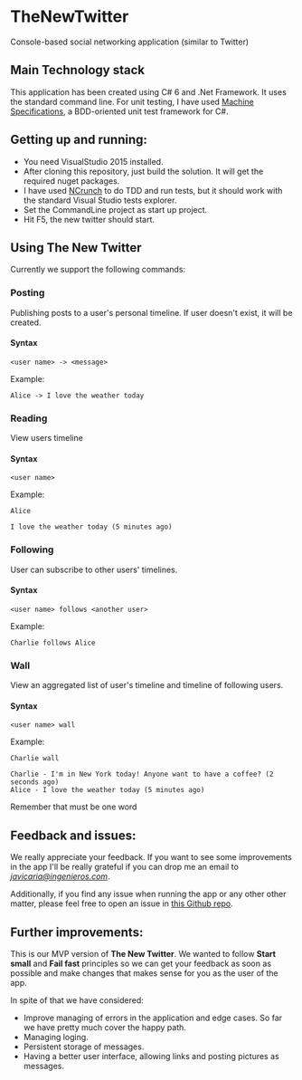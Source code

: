 # TheNewTwitter
Console-based social networking application (similar to Twitter)

## Main Technology stack

This application has been created using C# 6 and .Net Framework.
It uses the standard command line.
For unit testing, I have used [Machine Specifications](https://github.com/machine/machine.specifications), a BDD-oriented unit test framework for C#.

## Getting up and running:

* You need VisualStudio 2015 installed.
* After cloning this repository, just build the solution. It will get the required nuget packages.
* I have used [NCrunch](http://www.ncrunch.net/) to do TDD and run tests, but it should work with the standard Visual Studio tests explorer.
* Set the CommandLine project as start up project.
* Hit F5, the new twitter should start.

## Using The New Twitter

Currently we support the following commands:

### Posting

Publishing posts to a user's personal timeline. If user doesn't exist, it will be created.

#### Syntax

```<user name> -> <message>```

Example:

```
Alice -> I love the weather today
```

### Reading

View users timeline

#### Syntax

```<user name>```

Example:

```
Alice

I love the weather today (5 minutes ago)
```

### Following

User can subscribe to other users' timelines.

#### Syntax

```<user name> follows <another user>```

Example:

```
Charlie follows Alice
```

### Wall

View an aggregated list of user's timeline and timeline of following users.

#### Syntax

```<user name> wall```

Example:

```
Charlie wall

Charlie - I'm in New York today! Anyone want to have a coffee? (2 seconds ago)
Alice - I love the weather today (5 minutes ago)
```

Remember that <user name> must be one word

## Feedback and issues:

We really appreciate your feedback. If you want to see some improvements in the app I'll be really grateful if you can drop me an email to *javicaria@ingenieros.com*.

Additionally, if you find any issue when running the app or any other other matter, please feel free to open an issue in [this Github repo](https://github.com/javflores/TheNewTwitter/issues).

## Further improvements:

This is our MVP version of **The New Twitter**. We wanted to follow **Start small** and **Fail fast** principles so we can get your feedback as soon as possible and make changes that makes sense for you as the user of the app.

In spite of that we have considered:

* Improve managing of errors in the application and edge cases. So far we have pretty much cover the happy path.
* Managing loging.
* Persistent storage of messages.
* Having a better user interface, allowing links and posting pictures as messages.
